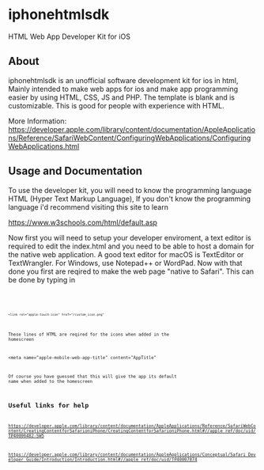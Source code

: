 # iphonehtmlsdk
HTML Web App Developer Kit for iOS

About
----
iphonehtmlsdk is an unofficial software development kit for ios in html, Mainly intended to make web apps for ios and make app programming easier by using HTML, CSS, JS and PHP. The template is blank and is customizable. This is good for people with experience with HTML.

More Information: 
https://developer.apple.com/library/content/documentation/AppleApplications/Reference/SafariWebContent/ConfiguringWebApplications/ConfiguringWebApplications.html


Usage and Documentation
----
To use the developer kit, you will need to know the programming language HTML (Hyper Text Markup Language), If you don't know the programming language i'd recommend visiting this site to learn

https://www.w3schools.com/html/default.asp

Now first you will need to setup your developer enviroment, a text editor is required to edit the index.html and you need to be able to host a domain for the native web application. A good text editor for macOS is TextEditor or TextWrangler. For Windows, use Notepad++ or WordPad. Now with that done you first are reqired to make the web page "native to Safari". This can be done by typing in 

<code><link rel="apple-touch-icon" href="touch-icon-iphone.png">
<code><link rel="apple-touch-icon" sizes="152x152" href="touch-icon-ipad.png">
<code><link rel="apple-touch-icon" sizes="180x180" href="touch-icon-iphone-retina.png">
<code><link rel="apple-touch-icon" sizes="167x167" href="touch-icon-ipad-retina.png">
<code><link rel="apple-touch-icon" href="/custom_icon.png"

These lines of HTML are reqired for the icons when added in the homescreen

<meta name="apple-mobile-web-app-title" content="AppTitle"

Of course you have guessed that this will give the app its default name when added to the homescreen


Useful links for help
----
https://developer.apple.com/library/content/documentation/AppleApplications/Reference/SafariWebContent/CreatingContentforSafarioniPhone/CreatingContentforSafarioniPhone.html#//apple_ref/doc/uid/TP40006482-SW5

https://developer.apple.com/library/content/documentation/AppleApplications/Conceptual/Safari_Developer_Guide/Introduction/Introduction.html#//apple_ref/doc/uid/TP40007874

